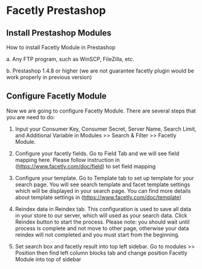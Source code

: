 Facetly Prestashop
==================

Install Prestashop Modules
-------------

How to install Facetly Module in Prestashop

a. Any FTP program, such as WinSCP, FileZilla, etc.

b. Prestashop 1.4.8 or higher (we are not guarantee facetly plugin would be work properly in previous version)

Configure Facetly Module
-------------

Now we are going to configure Facetly Module. There are several steps that you are need to do:

1. Input your Consumer Key, Consumer Secret, Server Name, Search Limit, and Additional Variable in Modules >> Search & Filter >> Facetly Module.

2. Configure your facetly fields. Go to Field Tab and we will see field mapping here. Please follow instruction in (https://www.facetly.com/doc/field) to set field mapping

3. Configure your template. Go to Template tab to set up template for your search page. You will see search template and facet template settings which will be displayed in your search page. You can find more details about template settings in (https://www.facetly.com/doc/template)

4. Reindex data in Reindex tab. This configuration is used to save all data in your store to our server, which will used as your search data. Click Reindex button to start the process. Please note: you should wait until process is complete and not move to other page, otherwise your data reindex will not completed and you must start from the beginning.

5. Set search box and facetly result into top left sidebar. Go to modules >> Position then find left column blocks tab and change position Facetly Module into top of sidebar


